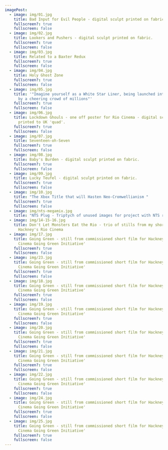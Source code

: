 ```yaml
---
imagePost:
  - image: img/01.jpg
    title: Bad Input for Evil People - digital sculpt printed on fabric.
    fullscreen?: true
    fullscreen: false
  - image: img/02.jpg
    title: Lookers and Pushers - digital sculpt printed on fabric.
    fullscreen?: true
    fullscreen: false
  - image: img/03.jpg
    title: Related to a Baxter Redux
    fullscreen?: true
    fullscreen: false
  - image: img/04.jpg
    title: Holy Ghost Zone
    fullscreen?: true
    fullscreen: false
  - image: img/05.jpg
    title: '"Imagine yourself as a White Star Liner, being launched into the ocean
      by a cheering crowd of millions"'
    fullscreen?: true
    fullscreen: false
  - image: img/06.jpg
    title: Lockdown Ghouls - one off poster for Rio Cinema - digital sculpture
      printed to UK 'quad'.
    fullscreen?: true
    fullscreen: false
  - image: img/07.jpg
    title: Seventeen-oh-Seven
    fullscreen?: true
    fullscreen: false
  - image: img/08.jpg
    title: Baby's Burden - digital sculpt printed on fabric.
    fullscreen?: true
    fullscreen: false
  - image: img/09.jpg
    title: Lucky Teufel - digital sculpt printed on fabric.
    fullscreen?: true
    fullscreen: false
  - image: img/10.jpg
    title: "The Xbox Title that will Hasten Neo-Cromwellianism "
    fullscreen?: true
    fullscreen: false
  - image: img/nts-megamix.jpg
    title: "NTS Plug - Triptych of unused images for project with NTS radio "
  - image: img/14-15-16.jpg
    title: Don't Let Monsters Eat the Rio - trio of stills from my short film for
      Hackney's Rio Cinema
  - image: img/17.jpg
    title: Going Green - still from commissioned short film for Hackney's 'Rio
      Cinema Going Green Initiative'
    fullscreen?: true
    fullscreen: false
  - image: img/23.jpg
    title: Going Green - still from commissioned short film for Hackney's 'Rio
      Cinema Going Green Initiative'
    fullscreen?: true
    fullscreen: false
  - image: img/18.jpg
    title: Going Green - still from commissioned short film for Hackney's 'Rio
      Cinema Going Green Initiative'
    fullscreen?: true
    fullscreen: false
  - image: img/19.jpg
    title: Going Green - still from commissioned short film for Hackney's 'Rio
      Cinema Going Green Initiative'
    fullscreen?: true
    fullscreen: false
  - image: img/20.jpg
    title: Going Green - still from commissioned short film for Hackney's 'Rio
      Cinema Going Green Initiative'
    fullscreen?: true
    fullscreen: false
  - image: img/21.jpg
    title: Going Green - still from commissioned short film for Hackney's 'Rio
      Cinema Going Green Initiative'
    fullscreen?: true
    fullscreen: false
  - image: img/22.jpg
    title: Going Green - still from commissioned short film for Hackney's 'Rio
      Cinema Going Green Initiative'
    fullscreen?: true
    fullscreen: false
  - image: img/24.jpg
    title: Going Green - still from commissioned short film for Hackney's 'Rio
      Cinema Going Green Initiative'
    fullscreen?: true
    fullscreen: false
  - image: img/25.jpg
    title: Going Green - still from commissioned short film for Hackney's 'Rio
      Cinema Going Green Initiative'
    fullscreen?: true
    fullscreen: false
---
```

